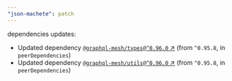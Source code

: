 ```yaml
---
"json-machete": patch
---
```

dependencies updates:
  - Updated dependency [`@graphql-mesh/types@^0.96.0` ↗︎](https://www.npmjs.com/package/@graphql-mesh/types/v/0.96.0) (from `^0.95.8`, in `peerDependencies`)
  - Updated dependency [`@graphql-mesh/utils@^0.96.0` ↗︎](https://www.npmjs.com/package/@graphql-mesh/utils/v/0.96.0) (from `^0.95.8`, in `peerDependencies`)
